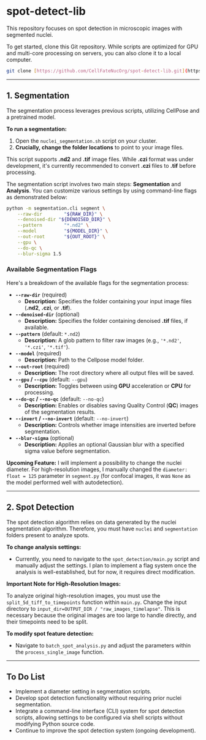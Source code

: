
# spot-detect-lib

This repository focuses on spot detection in microscopic images with segmented nuclei.

To get started, clone this Git repository. While scripts are optimized for GPU and multi-core processing on servers, you can also clone it to a local computer.

```bash
git clone [https://github.com/CellFateNucOrg/spot-detect-lib.git](https://github.com/CellFateNucOrg/spot-detect-lib.git)
```
---

## 1. Segmentation

The segmentation process leverages previous scripts, utilizing CellPose and a pretrained model.

**To run a segmentation:**

1.  Open the `nuclei_segmentation.sh` script on your cluster.
2.  **Crucially, change the folder locations** to point to your image files.

This script supports **.nd2** and **.tif** image files. While **.czi** format was under development, it's currently recommended to convert **.czi** files to **.tif** before processing.

The segmentation script involves two main steps: **Segmentation** and **Analysis**. You can customize various settings by using command-line flags as demonstrated below:

```bash
python -m segmentation.cli segment \
    --raw-dir        "${RAW_DIR}" \
    --denoised-dir "${DENOISED_DIR}" \
    --pattern        "*.nd2" \
    --model          "${MODEL_DIR}" \
    --out-root       "${OUT_ROOT}" \
    --gpu \
    --do-qc \
    --blur-sigma 1.5
```

### Available Segmentation Flags

Here's a breakdown of the available flags for the segmentation process:

* **`--raw-dir`** (required)
    * **Description:** Specifies the folder containing your input image files (**.nd2**, **.czi**, or **.tif**).
* **`--denoised-dir`** (optional)
    * **Description:** Specifies the folder containing denoised **.tif** files, if available.
* **`--pattern`** (default: `*.nd2`)
    * **Description:** A glob pattern to filter raw images (e.g., `'*.nd2'`, `'*.czi'`, `'*.tif'`).
* **`--model`** (required)
    * **Description:** Path to the Cellpose model folder.
* **`--out-root`** (required)
    * **Description:** The root directory where all output files will be saved.
* **`--gpu` / `--cpu`** (default: `--gpu`)
    * **Description:** Toggles between using **GPU** acceleration or **CPU** for processing.
* **`--do-qc` / `--no-qc`** (default: `--no-qc`)
    * **Description:** Enables or disables saving Quality Control (**QC**) images of the segmentation results.
* **`--invert` / `--no-invert`** (default: `--no-invert`)
    * **Description:** Controls whether image intensities are inverted before segmentation.
* **`--blur-sigma`** (optional)
    * **Description:** Applies an optional Gaussian blur with a specified sigma value before segmentation.

**Upcoming Feature:** I will implement a possibility to change the nuclei diameter. For high-resolution images, I manually changed the `diameter: float = 125` parameter in `segment.py` (for confocal images, it was `None` as the model performed well with autodetection).

---

## 2. Spot Detection

The spot detection algorithm relies on data generated by the nuclei segmentation algorithm. Therefore, you must have `nuclei` and `segmentation` folders present to analyze spots.

**To change analysis settings:**

* Currently, you need to navigate to the `spot_detection/main.py` script and manually adjust the settings. I plan to implement a flag system once the analysis is well-established, but for now, it requires direct modification.

**Important Note for High-Resolution Images:**

To analyze original high-resolution images, you must use the `split_5d_tiff_to_timepoints` function within `main.py`. Change the input directory to `input_dir=OUTPUT_DIR / "raw_images_timelapse"`. This is necessary because the original images are too large to handle directly, and their timepoints need to be split.

**To modify spot feature detection:**

* Navigate to `batch_spot_analysis.py` and adjust the parameters within the `process_single_image` function.

---

## To Do List

* Implement a diameter setting in segmentation scripts.
* Develop spot detection functionality without requiring prior nuclei segmentation.
* Integrate a command-line interface (CLI) system for spot detection scripts, allowing settings to be configured via shell scripts without modifying Python source code.
* Continue to improve the spot detection system (ongoing development).
